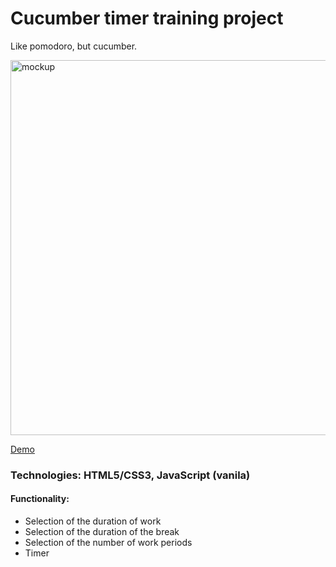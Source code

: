 # Cucumber timer training project
Like pomodoro, but cucumber.

<img src="https://cdn.glitch.global/b796fac7-8be1-47ea-bf80-36d588d7054b/mock8.png?v=1706743591775" alt="mockup" width="600px">

[Demo](https://module11-cucumber-ver2-app-darla.glitch.me/)

<h3>Technologies: HTML5/CSS3, JavaScript (vanila)</h3>

<h4>Functionality:</h4>
 <ul> 
  <li> Selection of the duration of work</li>
  <li> Selection of the duration of the break</li>
  <li> Selection of the number of work periods</li>
  <li> Timer</li>
 </ul>